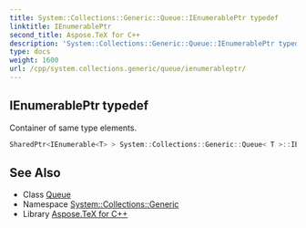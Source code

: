 ```yaml
---
title: System::Collections::Generic::Queue::IEnumerablePtr typedef
linktitle: IEnumerablePtr
second_title: Aspose.TeX for C++
description: 'System::Collections::Generic::Queue::IEnumerablePtr typedef. Container of same type elements in C++.'
type: docs
weight: 1600
url: /cpp/system.collections.generic/queue/ienumerableptr/
---
```

## IEnumerablePtr typedef


Container of same type elements.

```cpp
SharedPtr<IEnumerable<T> > System::Collections::Generic::Queue< T >::IEnumerablePtr
```

## See Also

* Class [Queue](../)
* Namespace [System::Collections::Generic](../../)
* Library [Aspose.TeX for C++](../../../)
